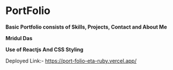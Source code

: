 # PortFolio

**Basic Portfolio consists of Skills, Projects, Contact and About Me**

**Mridul Das**

**Use of Reactjs And CSS Styling**

Deployed Link:- https://port-folio-eta-ruby.vercel.app/
